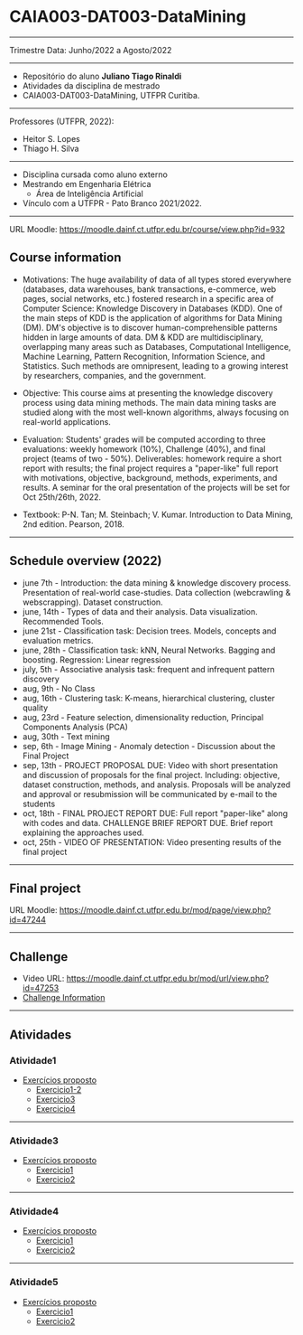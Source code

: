 # CAIA003-DAT003-DataMining
___
Trimestre
Data: Junho/2022 a Agosto/2022
___
- Repositório do aluno **Juliano Tiago Rinaldi**
- Atividades da disciplina de mestrado
- CAIA003-DAT003-DataMining, UTFPR Curitiba.
___
Professores (UTFPR, 2022):
 - Heitor S. Lopes
 - Thiago H. Silva 
___
- Disciplina cursada como aluno externo
- Mestrando em Engenharia Elétrica
  - Área de Inteligência Artificial
- Vínculo com a UTFPR - Pato Branco 2021/2022.
___

URL Moodle:
https://moodle.dainf.ct.utfpr.edu.br/course/view.php?id=932

## Course information

 - Motivations: The huge availability of data of all types stored everywhere (databases, data warehouses, bank transactions, e-commerce, web pages, social networks, etc.) fostered research in a specific area of Computer Science: Knowledge Discovery in Databases (KDD). One of the main steps of KDD is the application of algorithms for Data Mining (DM). DM's objective is to discover human-comprehensible patterns hidden in large amounts of data. DM & KDD are multidisciplinary, overlapping many areas such as Databases, Computational Intelligence, Machine Learning, Pattern Recognition, Information Science, and Statistics. Such methods are omnipresent, leading to a growing interest by researchers, companies, and the government.

 - Objective: This course aims at presenting the knowledge discovery process using data mining methods. The main data mining tasks are studied along with the most well-known algorithms, always focusing on real-world applications.

 - Evaluation: Students' grades will be computed according to three evaluations: weekly homework (10%), Challenge (40%), and final project (teams of two - 50%). Deliverables: homework require a short report with results; the final project requires a "paper-like" full report with motivations, objective, background, methods, experiments, and results. A seminar for the oral presentation of the projects will be set for Oct 25th/26th, 2022.

 - Textbook: P-N. Tan; M. Steinbach; V. Kumar. Introduction to Data Mining, 2nd edition. Pearson, 2018.
___

## Schedule overview (2022)

 - june 7th	- Introduction: the data mining & knowledge discovery process. Presentation of real-world case-studies. Data collection (webcrawling & webscrapping). Dataset construction.
 - june, 14th - Types of data and their analysis.  Data visualization. Recommended Tools.
 - june 21st - Classification task: Decision trees. Models, concepts and evaluation metrics.
 - june, 28th - Classification task: kNN, Neural Networks. Bagging and boosting. Regression: Linear regression
 - july, 5th - Associative analysis task: frequent and infrequent pattern discovery
 - aug, 9th - No Class
 - aug, 16th - Clustering task: K-means, hierarchical clustering, cluster quality
 - aug, 23rd -  Feature selection, dimensionality reduction, Principal Components Analysis (PCA)
 - aug, 30th -  Text mining
 - sep, 6th -   Image Mining - Anomaly detection - Discussion about the Final Project
 - sep, 13th - PROJECT PROPOSAL DUE: Video with short presentation and discussion of proposals for the final project. Including: objective, dataset construction, methods, and analysis. Proposals will be analyzed and approval or resubmission will be communicated by e-mail to the students
 - oct, 18th - FINAL PROJECT REPORT DUE: Full report "paper-like" along with codes and data. CHALLENGE BRIEF REPORT DUE. Brief report explaining the approaches used.
 - oct, 25th - VIDEO OF PRESENTATION: Video presenting results of the final project

___

## Final project

URL Moodle: https://moodle.dainf.ct.utfpr.edu.br/mod/page/view.php?id=47244

___

## Challenge

- Video URL: https://moodle.dainf.ct.utfpr.edu.br/mod/url/view.php?id=47253
- [Challenge Information](https://moodle.dainf.ct.utfpr.edu.br/pluginfile.php/90253/mod_resource/content/5/InformacoesDesafio.pdf)

___

## Atividades

### Atividade1
 - [Exercícios proposto](Atividade1/exercicio1-coleta.pdf)
    - [Exercicio1-2](Atividade1/Exercicio1-2/Exercício_1[Twitter][Juliano_Rinaldi_CAIA003_DAT003].ipynb)
    - [Exercicio3](Atividade1/Exercicio3/Exercício_1[ExtractViews][Juliano_Rinaldi_CAIA003_DAT003].ipynb)
    - [Exercicio4](Atividade1/Exercicio4/readme.md)
___
### Atividade3
 - [Exercícios proposto](Atividade3/exercício3-árvores-e-regras-de-classificação.pdf)
    - [Exercicio1](Atividade3/Exercicio1/readme.md)
    - [Exercicio2](Atividade3/Exercicio2/readme.md)
___
### Atividade4
 - [Exercícios proposto](Atividade4/exercicio4.pdf)
    - [Exercicio1](Atividade4/Exercicio1/readme.md)
    - [Exercicio2](Atividade4/Exercicio2/readme.md)
___
### Atividade5
 - [Exercícios proposto](Atividade5/Exercise5.pdf)
    - [Exercicio1](Atividade5/Exercicio1/readme.md)
    - [Exercicio2](Atividade5/Exercicio2/readme.md)